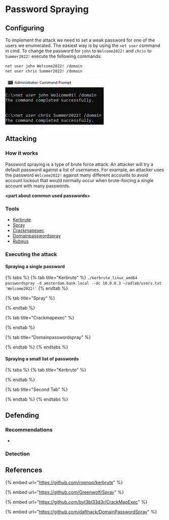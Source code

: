 # Password Spraying

## Configuring

To implement the attack we need to set a weak password for one of the users we enumerated. The easiest way is by using the `net user` command in cmd. To change the password for `john` to `Welcome2022!` and `chris` to `Summer2022!` execute the following commands:

```
net user john Welcome2022! /domain
net user chris Summer2022! /domain
```

![](<../../../.gitbook/assets/image (3).png>)

## Attacking

### How it works

Password spraying is a type of brute force attack. An attacker will try a default password against a list of usernames. For example, an attacker uses the password `Welcome2022!` against many different accounts to avoid account lockout that would normally occur when brute-forcing a single account with many passwords.

**\<part about common used passwords>**

### Tools

* [Kerbrute](https://github.com/ropnop/kerbrute)
* [Spray](https://github.com/Greenwolf/Spray)
* [Crackmapexec](https://github.com/byt3bl33d3r/CrackMapExec)
* [Domainpasswordspray](https://github.com/dafthack/DomainPasswordSpray)
* [Rubeus](https://github.com/GhostPack/Rubeus)

### Executing the attack

#### Spraying a single password

{% tabs %}
{% tab title="Kerbrute" %}
`./kerbrute_linux_amd64 passwordspray -d amsterdam.bank.local --dc 10.0.0.3 ~/adlab/users.txt 'Welcome2022!'`
{% endtab %}

{% tab title="Spray" %}

{% endtab %}

{% tab title="Crackmapexec" %}

{% endtab %}

{% tab title="Domainpasswordspray" %}

{% endtab %}
{% endtabs %}

#### Spraying a small list of passwords

{% tabs %}
{% tab title="Kerbrute" %}

{% endtab %}

{% tab title="Second Tab" %}

{% endtab %}
{% endtabs %}

## Defending

### Recommendations

*

### Detection



## References

{% embed url="https://github.com/ropnop/kerbrute" %}

{% embed url="https://github.com/Greenwolf/Spray" %}

{% embed url="https://github.com/byt3bl33d3r/CrackMapExec" %}

{% embed url="https://github.com/dafthack/DomainPasswordSpray" %}

